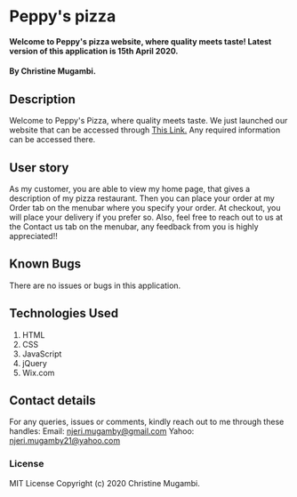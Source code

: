 # Peppy's pizza

#### Welcome to Peppy's pizza website, where quality meets taste! Latest version of this application is 15th April 2020.

#### By Christine Mugambi.

## Description

Welcome to Peppy's Pizza, where quality meets taste. We just launched our website that can be accessed through <a href="https://christine752.github.io/Peppy-s-pizza/">This Link.</a> Any required information can be accessed there.

## User story

As my customer, you are able to view my home page, that gives a description of my pizza restaurant. Then you can place your order at my Order tab on the menubar where you specify your order. At checkout, you will place your delivery if you prefer so. Also, feel free to reach out to us at the Contact us tab on the menubar, any feedback from you is highly appreciated!!

## Known Bugs

There are no issues or bugs in this application.

## Technologies Used

1. HTML
2. CSS
3. JavaScript
4. jQuery
5. Wix.com

## Contact details

For any queries, issues or comments, kindly reach out to me through these handles:
Email: njeri.mugamby@gmail.com
Yahoo: njeri.mugamby21@yahoo.com

### License

MIT License
Copyright (c) 2020 Christine Mugambi.

